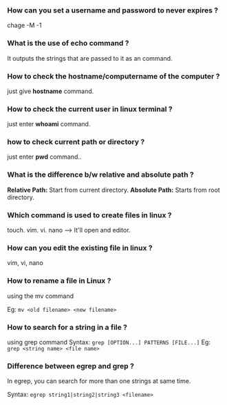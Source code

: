 ### How can you set a username and password to never expires ?

chage -M -1 <password>

### What is the use of echo command ?

It outputs the strings that are passed to it as an command.

### How to check the hostname/computername of the computer ?

just give **hostname** command.

### How to check the current user in linux terminal ?

just enter **whoami** command.

### how to check current path or directory ?

just enter **pwd** command..

### What is the difference b/w relative and absolute path ?

**Relative Path:** Start from current directory.
**Absolute Path:** Starts from root directory.

### Which command is used to create files in linux ?

touch.
vim.
vi.
nano <filename> --> It'll open and editor.

### How can you edit the existing file in linux ?

vim, vi, nano

### How to rename a file in Linux ?

using the mv command

Eg: `mv <old filename> <new filename>`

### How to search for a string in a file ?

using grep command
Syntax: `grep [OPTION...] PATTERNS [FILE...]`
Eg: `grep <string name> <file name>`

### Difference between egrep and grep ?

In egrep, you can search for more than one strings at same time.

Syntax: `egrep string1|string2|string3 <filename>`
